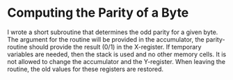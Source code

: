 # Computing the Parity of a Byte

I wrote a short subroutine that determines the odd parity for a given byte. The argument for the routine will be provided in the accumulator, the parity-routine should provide the result (0/1) in the X-register. If temporary variables are needed, then the stack is used and no other memory cells.
It is not allowed to change the accumulator and the Y-register. When leaving the routine, the old values for these registers are restored.
